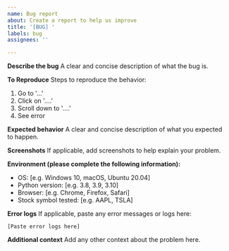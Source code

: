 ```yaml
---
name: Bug report
about: Create a report to help us improve
title: '[BUG] '
labels: bug
assignees: ''

---
```


**Describe the bug**
A clear and concise description of what the bug is.

**To Reproduce**
Steps to reproduce the behavior:
1. Go to '...'
2. Click on '....'
3. Scroll down to '....'
4. See error

**Expected behavior**
A clear and concise description of what you expected to happen.

**Screenshots**
If applicable, add screenshots to help explain your problem.

**Environment (please complete the following information):**
 - OS: [e.g. Windows 10, macOS, Ubuntu 20.04]
 - Python version: [e.g. 3.8, 3.9, 3.10]
 - Browser: [e.g. Chrome, Firefox, Safari]
 - Stock symbol tested: [e.g. AAPL, TSLA]

**Error logs**
If applicable, paste any error messages or logs here:
```
[Paste error logs here]
```

**Additional context**
Add any other context about the problem here.
